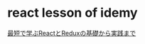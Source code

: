# react lesson of idemy
[最短で学ぶReactとReduxの基礎から実践まで](https://www.udemy.com/react-redux-from-beginning/learn/v4/overview)
